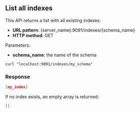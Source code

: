 ## List all indexes

This API returns a list with all existing indexes:

* **URL pattern**: {server_name}:9091/indexes/{schema_name}
* **HTTP method**: GET

Parameters:

* **schema_name**: the name of the schema

```shell
curl "localhost:9091/indexes/my_schema"
```

### Response

```json
[my_index]
```

If no index exists, an empty array is returned:

```json
[]
```